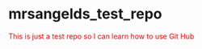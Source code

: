 # mrsangelds_test_repo
<font color="red">This is just a test repo so I can learn how to use Git Hub</font>
